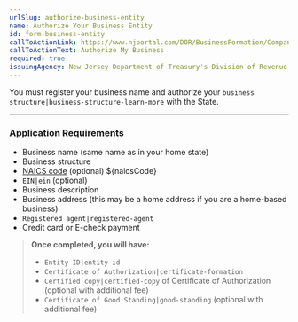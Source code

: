```yaml
---
urlSlug: authorize-business-entity
name: Authorize Your Business Entity
id: form-business-entity
callToActionLink: https://www.njportal.com/DOR/BusinessFormation/CompanyInformation/BusinessName
callToActionText: Authorize My Business
required: true
issuingAgency: New Jersey Department of Treasury's Division of Revenue and Enterprise Services
---
```


You must register your business name and authorize your `business structure|business-structure-learn-more` with the State.

---

### Application Requirements

- Business name (same name as in your home state)
- Business structure
- [NAICS code](/tasks/determine-naics-code) (optional) ${naicsCode}
- `EIN|ein` (optional)
- Business description
- Business address (this may be a home address if you are a home-based business)
- `Registered agent|registered-agent`
- Credit card or E-check payment

> **Once completed, you will have:**
>
> - `Entity ID|entity-id`
> - `Certificate of Authorization|certificate-formation`
> - `Certified copy|certified-copy` of Certificate of Authorization (optional with additional fee)
> - `Certificate of Good Standing|good-standing` (optional with additional fee)
